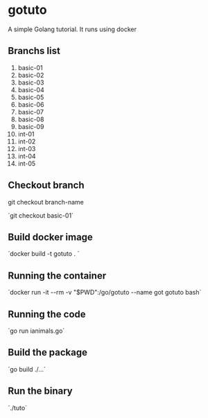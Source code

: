 # gotuto

A simple Golang tutorial. It runs using docker

## Branchs list

1. basic-01
2. basic-02
3. basic-03
4. basic-04
5. basic-05
6. basic-06
7. basic-07
8. basic-08
9. basic-09
10. int-01
11. int-02
12. int-03
13. int-04
14. int-05

## Checkout branch

git checkout branch-name

´git checkout basic-01´

## Build docker image

´docker build -t gotuto . ´

## Running the container

´docker run -it --rm -v "$PWD":/go/gotuto  --name got gotuto bash´

## Running the code

´go run ianimals.go´

## Build the package

´go build ./...´

## Run the binary

´./tuto´
